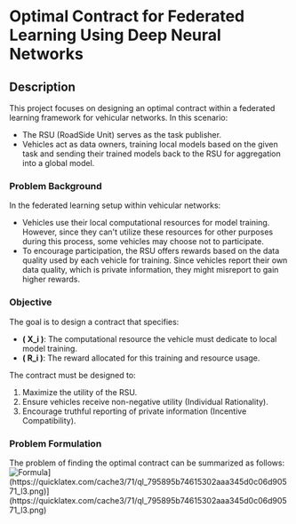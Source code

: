 # Optimal Contract for Federated Learning Using Deep Neural Networks

## Description

This project focuses on designing an optimal contract within a federated learning framework for vehicular networks. In this scenario:

- The RSU (RoadSide Unit) serves as the task publisher.
- Vehicles act as data owners, training local models based on the given task and sending their trained models back to the RSU for aggregation into a global model.

### Problem Background

In the federated learning setup within vehicular networks:

- Vehicles use their local computational resources for model training. However, since they can't utilize these resources for other purposes during this process, some vehicles may choose not to participate.
- To encourage participation, the RSU offers rewards based on the data quality used by each vehicle for training. Since vehicles report their own data quality, which is private information, they might misreport to gain higher rewards.

### Objective

The goal is to design a contract that specifies:

- **\( X_i \)**: The computational resource the vehicle must dedicate to local model training.
- **\( R_i \)**: The reward allocated for this training and resource usage.

The contract must be designed to:

1. Maximize the utility of the RSU.
2. Ensure vehicles receive non-negative utility (Individual Rationality).
3. Encourage truthful reporting of private information (Incentive Compatibility).

### Problem Formulation
The problem of finding the optimal contract can be summarized as follows:
![Formula]([[https://latex.codecogs.com/png.latex?\begin%7Bsubequations%7D%20%5Clabel%7Beq%3Acontract_opt%7D%20%5Cbegin%7Balign%7D%20%26%5Cmax_%7B(R(%5Ctheta_i)%2C%20x(%5Ctheta_i))%7D%20U_%7BTP%7D%5Cbig(x(%5Ctheta_i)%2C%20R(%5Ctheta_i)%5Cbig)%5C%5C%20%26%20%5Ctext%7Bs.t.%7D%5C%2C%20%5Csum_%7Bi%5Cin%5Cmathcal%7BN%7D%7D%5Cmathbb%7BE%7D_%7B%7B%5Ctheta_i%7D%7D%5BR(%7B%5Ctheta%7D_i)%5D%20%5Cleq%20R_%7Bmax%7D%2C%5C%5C%20%26%20%5C%2C%20f%5E%7Bmin%7D_i%20%5Cleq%20x(%5Ctheta_i)%20%5Cleq%20f%5E%7Bmax%7D_i%2C%5C%5C%20%26%20%5C%2C%20U_i%5E%7BD%7D%5Cbig(%5Ctheta_i%2CR(%5Ctheta_i)%2C%20x(%5Ctheta_i)%5Cbig)%20%5Cgeq%200%2C%20%5Cforall%20%5Ctheta%20%5Cin%20%5B%5Cunderline%7B%5Ctheta%7D%2C%20%5Coverline%7B%5Ctheta%7D%5D%20%2Ci%20%5Cin%20%5Cmathcal%7BN%7D%2C%5C%5C%20%26%20%5C%2C%20U_i%5E%7BD%7D%5Cbig(%5Ctheta_i%2C%20R(%5Ctheta_i)%2C%20x(%5Ctheta_i)%5Cbig)%20%5Cgeq%20U_i%5E%7BD%7D%5Cbig(%5Ctheta_i%2C%20R(%5Chat%5Ctheta_i)%2C%20x(%5Chat%5Ctheta_i)%5Cbig)%2C%20%5Cforall%20%5Ctheta_i%2C%20%5Chat%5Ctheta_i%20%5Cin%20%5B%5Cunderline%7B%5Ctheta%7D%2C%20%5Coverline%7B%5Ctheta%7D%5D%20%2Ci%20%5Cin%20%5Cmathcal%7BN%7D.%5Cend%7Balign%7D%20%5Cend%7Bsubequations%7D)](https://quicklatex.com/cache3/71/ql_795895b74615302aaa345d0c06d90571_l3.png)](https://quicklatex.com/cache3/71/ql_795895b74615302aaa345d0c06d90571_l3.png)

